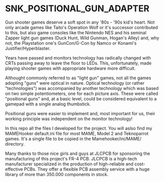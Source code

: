 # SNK_POSITIONAL_GUN_ADAPTER
Gun shooter games deserve a soft spot in any '80s - '90s kid's heart. Not only arcade games like Taito's Operation Wolf or it's successor contributed to this, but also game consoles like the Nintendo NES and his seminal Zapper light gun games (Duck Hunt, Wild Gunman, Hogan's Alley) and, why not, the Playstation one's GunCon/G-Con by Namco or Konami's Justifier/Hyperblaster.

Years have passed and monitors technology has radically changed with CRTs passing away to leave the floor to LEDs. This, unfortunately, made playing shooter games with appropriate hardware more difficult.

Althought commonly referred to as "light gun" games, not all the games adopting "guns" were optical in nature. Optical technology (or rather "technologies") was accompanied by another technology which was based on two simple potentiometers, one for each picture axis. These were called "positional guns" and, at a basic level, could be considered equivalent to a gamepad with a single analog thumbstick.

Positional guns were easier to implement and, most important for us, their working principle was independent on the monitor technology!

In this repo all the files I developed for the project. You will aslso find my MAMEHooker default.ini file for most MAME, Model 2 and Teknoparrot games. It's a single file to be copied in the Mamehooker/ini/MAME/ directory.

Many thanks to those nice girls and guys at JLCPCB for sponsoring the manufacturing of this project's FR-4 PCB.
JLCPCB is a high-tech manufacturer specialized in the production of high-reliable and cost-effective PCBs. They offer a flexible PCB assembly service with a huge library of more than 350.000 components in stock.

